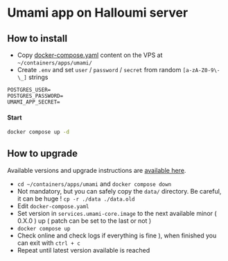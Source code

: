 # Umami app on Halloumi server

## How to install

- Copy [docker-compose.yaml](./docker-compose.yaml) content on the VPS at `~/containers/apps/umami/`
- Create `.env` and set `user` / `password` / `secret` from random `[a-zA-Z0-9\-\_]` strings
```dotenv
POSTGRES_USER=
POSTGRES_PASSWORD=
UMAMI_APP_SECRET=
```

#### Start
```bash
docker compose up -d
```

## How to upgrade

Available versions and upgrade instructions are [available here](https://github.com/umami-software/umami/pkgs/container/umami/versions). 

- `cd ~/containers/apps/umami` and `docker compose down`
- Not mandatory, but you can safely copy the `data/` directory. Be careful, it can be huge ! `cp -r ./data ./data.old`
- Edit `docker-compose.yaml`
- Set version in `services.umami-core.image` to the next available minor ( 0.X.0 ) up ( patch can be set to the last or not )
- `docker compose up`
- Check online and check logs if everything is fine ), when finished you can exit with `ctrl + c`
- Repeat until latest version available is reached